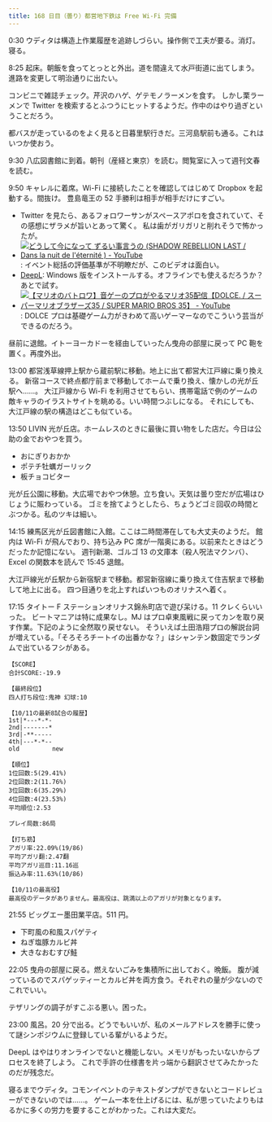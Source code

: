 ```yaml
---
title: 168 日目（曇り）都営地下鉄は Free Wi-Fi 完備
---
```


0:30 ウディタは構造上作業履歴を追跡しづらい。操作側で工夫が要る。消灯。寝る。

8:25 起床。朝飯を食ってとっとと外出。道を間違えて水戸街道に出てしまう。
進路を変更して明治通りに出たい。

コンビニで雑誌チェック。芹沢のハゲ、ゲテモノラーメンを食す。
しかし栗ラーメンで Twitter を検索するとふつうにヒットするようだ。作中のはやり過ぎということだろう。

都バスが走っているのをよく見ると日暮里駅行きだ。三河島駅前も通る。これはいつか使おう。

9:30 八広図書館に到着。朝刊（産経と東京）を読む。閲覧室に入って週刊文春を読む。

9:50 キャレルに着席。Wi-Fi に接続したことを確認してはじめて Dropbox を起動する。間抜け。
豊島竜王の 52 手勝利は相手が相手だけにすごい。

* Twitter を見たら、あるフォロワーサンがスペースアポロを食されていて、その感想にザラメが旨いとあって驚く。
  私は歯がガリガリと削れそうで怖かったが。
* [![どうして今になって ずるい事言うの (SHADOW REBELLION LAST / Dans la nuit de l'éternité ) - YouTube](http://img.youtube.com/vi/iUAE-CRCP9A/1.jpg)](https://www.youtube.com/watch?v=iUAE-CRCP9A):
  イベント総括の評価基準が不明瞭だが、このビデオは面白い。
* [DeepL](https://www.deepl.com/home): Windows 版をインストールする。オフラインでも使えるだろうか？
  あとで試す。
* [![【マリオのバトロワ】音ゲーのプロがやるマリオ35配信【DOLCE. / スーパーマリオブラザーズ35 / SUPER MARIO BROS 35】 - YouTube](http://img.youtube.com/vi/https://www.youtube.com/watch?v=I0V6lB9Onko/1.jpg)](https://www.youtube.com/watch?v=https://www.youtube.com/watch?v=I0V6lB9Onko):
  DOLCE プロは基礎ゲーム力がきわめて高いゲーマーなのでこういう芸当ができるのだろう。

昼前に退館。イトーヨーカドーを経由していったん曳舟の部屋に戻って PC 鞄を置く。再度外出。

13:00 都営浅草線押上駅から蔵前駅に移動。地上に出て都営大江戸線に乗り換える。
新宿コースで終点都庁前まで移動してホームで乗り換え、懐かしの光が丘駅へ……。
大江戸線から Wi-Fi を利用させてもらい、携帯電話で例のゲームの敵キャラのイラストサイトを眺める。いい時間つぶしになる。
それにしても、大江戸線の駅の構造はどこも似ている。

13:50 LIVIN 光が丘店。ホームレスのときに最後に買い物をした店だ。今日は公助の金でおやつを買う。

* おにぎりおかか
* ポテチ牡蠣ガーリック
* 板チョコビター

光が丘公園に移動。大広場でおやつ休憩。立ち食い。天気は曇り空だが広場はひじょうに賑わっている。
ゴミを捨てようとしたら、ちょうどゴミ回収の時間とぶつかる。私のツキは細い。

14:15 練馬区光が丘図書館に入館。ここは二時間滞在しても大丈夫のようだ。
館内は Wi-Fi が飛んでおり、持ち込み PC 席が一階奥にある。以前来たときはどうだったか記憶にない。
週刊新潮、ゴルゴ 13 の文庫本（殺人呪法マクンバ）、Excel の関数本を読んで 15:45 退館。

大江戸線光が丘駅から新宿駅まで移動。都営新宿線に乗り換えて住吉駅まで移動して地上に出る。
四つ目通りを北上すればいつものオリナスへ着く。

17:15 タイトー F ステーションオリナス錦糸町店で遊び呆ける。11 クレくらいいった。
ビートマニアは特に成果なし。MJ はプロ卓東風戦に戻ってカンを取り戻す作業。下記のように全然取り戻せない。
そういえば土田浩翔プロの解説台詞が増えている。「そろそろチートイの出番かな？」はシャンテン数固定でランダムで出ているフシがある。

```text
【SCORE】
合計SCORE:-19.9

【最終段位】
四人打ち段位:鬼神 幻球:10

【10/11の最新8試合の履歴】
1st|*---*-*-
2nd|-------*
3rd|-**-----
4th|---*-*--
old         new

【順位】
1位回数:5(29.41%)
2位回数:2(11.76%)
3位回数:6(35.29%)
4位回数:4(23.53%)
平均順位:2.53

プレイ局数:86局

【打ち筋】
アガリ率:22.09%(19/86)
平均アガリ翻:2.47翻
平均アガリ巡目:11.16巡
振込み率:11.63%(10/86)

【10/11の最高役】
最高役のデータがありません。最高役は、跳満以上のアガリが対象となります。
```

21:55 ビッグエー墨田業平店。511 円。

* 下町風の和風スパゲティ
* ねぎ塩豚カルビ丼
* 大きなおむすび鮭

22:05 曳舟の部屋に戻る。燃えないごみを集積所に出しておく。晩飯。
腹が減っているのでスパゲッティーとカルビ丼を両方食う。それぞれの量が少ないのでこれでいい。

テザリングの調子がすこぶる悪い。困った。

23:00 風呂。20 分で出る。どうでもいいが、私のメールアドレスを勝手に使って謎シンポジウムに登録している輩がいるようだ。

DeepL はやはりオンラインでないと機能しない。メモリがもったいないからプロセスを終了しよう。
これで手許の仕様書を片っ端から翻訳させてみたかったのだが残念だ。

寝るまでウディタ。コモンイベントのテキストダンプができないとコードレビューができないのでは……。
ゲーム一本を仕上げるには、私が思っていたよりもはるかに多くの労力を要することがわかった。これは大変だ。
